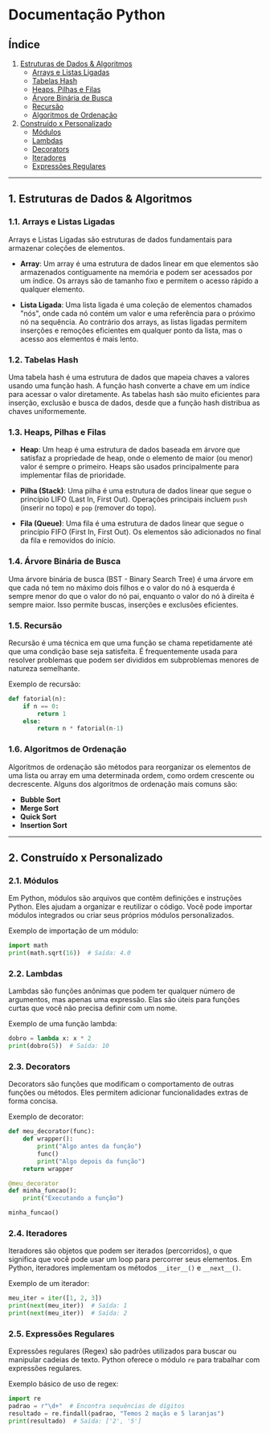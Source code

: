 # Documentação Python

## Índice
1. [Estruturas de Dados & Algoritmos](#1-estruturas-de-dados--algoritmos)
   - [Arrays e Listas Ligadas](#11-arrays-e-listas-ligadas)
   - [Tabelas Hash](#12-tabelas-hash)
   - [Heaps, Pilhas e Filas](#13-heaps-pilhas-e-filas)
   - [Árvore Binária de Busca](#14-árvore-binária-de-busca)
   - [Recursão](#15-recursão)
   - [Algoritmos de Ordenação](#16-algoritmos-de-ordenação)
2. [Construído x Personalizado](#2-construído-x-personalizado)
   - [Módulos](#21-módulos)
   - [Lambdas](#22-lambdas)
   - [Decorators](#23-decorators)
   - [Iteradores](#24-iteradores)
   - [Expressões Regulares](#25-expressões-regulares)

---

## 1. Estruturas de Dados & Algoritmos

### 1.1. Arrays e Listas Ligadas
Arrays e Listas Ligadas são estruturas de dados fundamentais para armazenar coleções de elementos.

- **Array**: Um array é uma estrutura de dados linear em que elementos são armazenados contiguamente na memória e podem ser acessados por um índice. Os arrays são de tamanho fixo e permitem o acesso rápido a qualquer elemento.
  
- **Lista Ligada**: Uma lista ligada é uma coleção de elementos chamados "nós", onde cada nó contém um valor e uma referência para o próximo nó na sequência. Ao contrário dos arrays, as listas ligadas permitem inserções e remoções eficientes em qualquer ponto da lista, mas o acesso aos elementos é mais lento.

### 1.2. Tabelas Hash
Uma tabela hash é uma estrutura de dados que mapeia chaves a valores usando uma função hash. A função hash converte a chave em um índice para acessar o valor diretamente. As tabelas hash são muito eficientes para inserção, exclusão e busca de dados, desde que a função hash distribua as chaves uniformemente.

### 1.3. Heaps, Pilhas e Filas
- **Heap**: Um heap é uma estrutura de dados baseada em árvore que satisfaz a propriedade de heap, onde o elemento de maior (ou menor) valor é sempre o primeiro. Heaps são usados principalmente para implementar filas de prioridade.

- **Pilha (Stack)**: Uma pilha é uma estrutura de dados linear que segue o princípio LIFO (Last In, First Out). Operações principais incluem `push` (inserir no topo) e `pop` (remover do topo).

- **Fila (Queue)**: Uma fila é uma estrutura de dados linear que segue o princípio FIFO (First In, First Out). Os elementos são adicionados no final da fila e removidos do início.

### 1.4. Árvore Binária de Busca
Uma árvore binária de busca (BST - Binary Search Tree) é uma árvore em que cada nó tem no máximo dois filhos e o valor do nó à esquerda é sempre menor do que o valor do nó pai, enquanto o valor do nó à direita é sempre maior. Isso permite buscas, inserções e exclusões eficientes.

### 1.5. Recursão
Recursão é uma técnica em que uma função se chama repetidamente até que uma condição base seja satisfeita. É frequentemente usada para resolver problemas que podem ser divididos em subproblemas menores de natureza semelhante.

Exemplo de recursão:
```python
def fatorial(n):
    if n == 0:
        return 1
    else:
        return n * fatorial(n-1)
```

### 1.6. Algoritmos de Ordenação
Algoritmos de ordenação são métodos para reorganizar os elementos de uma lista ou array em uma determinada ordem, como ordem crescente ou decrescente. Alguns dos algoritmos de ordenação mais comuns são:
- **Bubble Sort**
- **Merge Sort**
- **Quick Sort**
- **Insertion Sort**

---

## 2. Construído x Personalizado

### 2.1. Módulos
Em Python, módulos são arquivos que contêm definições e instruções Python. Eles ajudam a organizar e reutilizar o código. Você pode importar módulos integrados ou criar seus próprios módulos personalizados.

Exemplo de importação de um módulo:
```python
import math
print(math.sqrt(16))  # Saída: 4.0
```

### 2.2. Lambdas
Lambdas são funções anônimas que podem ter qualquer número de argumentos, mas apenas uma expressão. Elas são úteis para funções curtas que você não precisa definir com um nome.

Exemplo de uma função lambda:
```python
dobro = lambda x: x * 2
print(dobro(5))  # Saída: 10
```

### 2.3. Decorators
Decorators são funções que modificam o comportamento de outras funções ou métodos. Eles permitem adicionar funcionalidades extras de forma concisa.

Exemplo de decorator:
```python
def meu_decorator(func):
    def wrapper():
        print("Algo antes da função")
        func()
        print("Algo depois da função")
    return wrapper

@meu_decorator
def minha_funcao():
    print("Executando a função")

minha_funcao()
```

### 2.4. Iteradores
Iteradores são objetos que podem ser iterados (percorridos), o que significa que você pode usar um loop para percorrer seus elementos. Em Python, iteradores implementam os métodos `__iter__()` e `__next__()`.

Exemplo de um iterador:
```python
meu_iter = iter([1, 2, 3])
print(next(meu_iter))  # Saída: 1
print(next(meu_iter))  # Saída: 2
```

### 2.5. Expressões Regulares
Expressões regulares (Regex) são padrões utilizados para buscar ou manipular cadeias de texto. Python oferece o módulo `re` para trabalhar com expressões regulares.

Exemplo básico de uso de regex:
```python
import re
padrao = r"\d+"  # Encontra sequências de dígitos
resultado = re.findall(padrao, "Temos 2 maçãs e 5 laranjas")
print(resultado)  # Saída: ['2', '5']
```